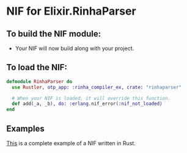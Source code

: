# NIF for Elixir.RinhaParser

## To build the NIF module:

- Your NIF will now build along with your project.

## To load the NIF:

```elixir
defmodule RinhaParser do
  use Rustler, otp_app: :rinha_compiler_ex, crate: "rinhaparser"

  # When your NIF is loaded, it will override this function.
  def add(_a, _b), do: :erlang.nif_error(:nif_not_loaded)
end
```

## Examples

[This](https://github.com/rusterlium/NifIo) is a complete example of a NIF written in Rust.

